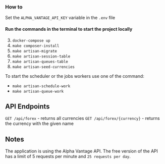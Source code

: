 ### How to 

Set the `ALPHA_VANTAGE_API_KEY` variable in the `.env` file

#### Run the commands in the terminal to start the project locally
3. `docker-compose up`
3. `make composer-install`
4. `make artisan-migrate`
5. `make artisan-session-table`
6. `make artisan-queues-table`
7. `make artisan-seed-currencies`

To start the scheduler or the jobs workers use one of the command:
- `make artisan-schedule-work`
- `make artisan-queue-work`


## API Endpoints

`GET /api/forex` - returns all currencies
`GET /api/forex/{currency}` - returns the currency with the given name

## Notes
The application is using the Alpha Vantage API. 
The free version of the API has a limit of 5 requests per minute and `25 requests per day`.